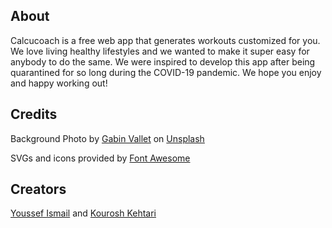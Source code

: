 ## About
Calcucoach is a free web app that generates workouts customized for you. 
We love living healthy lifestyles and we wanted to make it super easy for
anybody to do the same. We were inspired to develop this app after being
quarantined for so long during the COVID-19 pandemic. We hope you enjoy and
happy working out!

## Credits
Background Photo by <a href="https://unsplash.com/@gabinvallet?utm_source=unsplash&utm_medium=referral&utm_content=creditCopyText">Gabin Vallet</a> on <a href="https://unsplash.com/t/health?utm_source=unsplash&utm_medium=referral&utm_content=creditCopyText">Unsplash</a>

SVGs and icons provided by <a href="https://fontawesome.com/license">Font Awesome</a>

## Creators
<a href="https://www.linkedin.com/in/youssefismailuofa/">Youssef Ismail</a>
      and 
<a href="https://www.linkedin.com/in/kourosh-kehtari-889aa6203/">Kourosh Kehtari</a>
